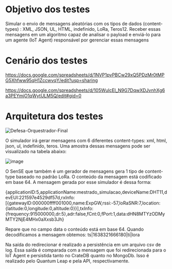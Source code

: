 # Objetivo dos testes

Simular o envio de mensagens aleatórias com os tipos de dados (content-types) : XML, JSON, UL, HTML, indefinido, LoRa, Teros12. Receber essas mensagens em um algoritmo capaz de analisar o payload e enviá-lo para um agente (IoT Agent) responsável por gerenciar essas mensagens 

# Cenário dos testes

https://docs.google.com/spreadsheets/d/1NVP1pvPBCw29xQ5PDzMr0tMPG5Xhfww95qH1ZccwvqY/edit?usp=sharing

https://docs.google.com/spreadsheets/d/105WulcEI_N9G7DqwXDJvnhXg6a3PEYmjO1qWytULM5Q/edit#gid=0


# Arquitetura dos testes

![Defesa-Orquestrador-Final](https://user-images.githubusercontent.com/9336800/144167743-fa0f7c65-8feb-449f-9a88-e8bce570cbba.jpg)



O simulador irá gerar mensagens com 6 diferentes content-types: xml, html, json, ul, indefinido, teros. Uma amostra dessas mensagens pode ser visualizado na tabela abaixo:

![image](https://user-images.githubusercontent.com/9336800/144165519-5ab7b6f8-0389-484f-91b8-524fe9900fdf.png)


O SenSE que também é um gerador de mensagens gera 1 tipo de content-type baseado no padrão LoRa. O conteúdo da mensagem está codificado em base 64. A mensagem gerada por esse simulador é dessa forma:

{applicationID:5,applicationName:mestrado_simulacao,deviceName:DHT11,devEUI:221597e4529df57d,rxInfo:[{gatewayID:000000ffff001000,name:ExpGW,rssi:-57,loRaSNR:7,location:{latitude:0,longitude:0,altitude:0}}],txInfo:{frequency:915000000,dr:5},adr:false,fCnt:0,fPort:1,data:dHN8MTYzODMyMTY2NjE4MHx0aXxsb3Jh}

Repare que no campo data o conteúdo está em base 64. Quando decodificamos a mensagem obtemos: 
ts|1638321666180|ti|lora

Na saída do redirecionar é realizado a persistência em um arquivo csv de log. Essa saída é comparada com a mensagem que foi redirecionada para o IoT Agent e persistida tanto no CrateDB quanto no MongoDb. Isso é realizado pelo Quantum Leap e pela API, respectivamente. 
